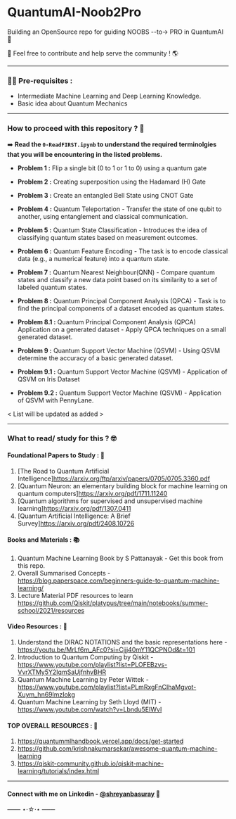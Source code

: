 # QuantumAI-Noob2Pro
Building an OpenSource repo for guiding NOOBS --to-> PRO in QuantumAI 🚀

🤝 Feel free to contribute and help serve the community ! 🌎

---
### 👨‍💻 Pre-requisites : 
- Intermediate Machine Learning and Deep Learning Knowledge.
- Basic idea about Quantum Mechanics

---
### How to proceed with this repository ? 🤔

➡️ **Read the `0-ReadFIRST.ipynb` to understand the required terminolgies that you will be encountering in the listed problems.**

- **Problem 1 :** Flip a single bit (0 to 1 or 1 to 0) using a quantum gate

- **Problem 2 :** Creating superposition using the Hadamard (H) Gate

- **Problem 3 :** Create an entangled Bell State using CNOT Gate

- **Problem 4 :** Quantum Teleportation - Transfer the state of one qubit to another, using entanglement and classical communication.

- **Problem 5 :** Quantum State Classification - Introduces the idea of classifying quantum states based on measurement outcomes.

- **Problem 6 :** Quantum Feature Encoding - The task is to encode classical data (e.g., a numerical feature) into a quantum state.

- **Problem 7 :** Quantum Nearest Neighbour(QNN) - Compare quantum states and classify a new data point based on its similarity to a set of labeled quantum states.

- **Problem 8 :** Quantum Principal Component Analysis (QPCA) - Task is to find the principal components of a dataset encoded as quantum states.

- **Problem 8.1 :** Quantum Principal Component Analysis (QPCA) Application on a generated dataset - Apply QPCA techniques on a small generated dataset.

- **Problem 9 :** Quantum Support Vector Machine (QSVM) - Using QSVM determine the accuracy of a basic generated dataset.

- **Problem 9.1 :** Quantum Support Vector Machine (QSVM) - Application of QSVM on Iris Dataset

- **Problem 9.2 :** Quantum Support Vector Machine (QSVM) - Application of QSVM with PennyLane.


< List will be updated as added >

---

### What to read/ study for this ? 🤓
#### Foundational Papers to Study : 📑
1. [The Road to Quantum Artificial Intelligence]https://arxiv.org/ftp/arxiv/papers/0705/0705.3360.pdf
2. [Quantum Neuron: an elementary building block for machine learning on quantum computers]https://arxiv.org/pdf/1711.11240
3. [Quantum algorithms for supervised and unsupervised machine learning]https://arxiv.org/pdf/1307.0411
4. [Quantum Artificial Intelligence: A Brief Survey]https://arxiv.org/pdf/2408.10726

#### Books and Materials : 📚
1. Quantum Machine Learning Book by S Pattanayak - Get this book from this repo.
2. Overall Summarised Concepts - https://blog.paperspace.com/beginners-guide-to-quantum-machine-learning/
3. Lecture Material PDF resources to learn  https://github.com/Qiskit/platypus/tree/main/notebooks/summer-school/2021/resources

#### Video Resources : 🎥
1. Understand the DIRAC NOTATIONS and the basic representations here - https://youtu.be/MrLf6m_AFc0?si=Cjjj40mY11QCPNOd&t=101
2. Introduction to Quantum Computing by Qiskit - https://www.youtube.com/playlist?list=PLOFEBzvs-VvrXTMy5Y2IqmSaUjfnhvBHR
3. Quantum Machine Learning by Peter Wittek - https://www.youtube.com/playlist?list=PLmRxgFnCIhaMgvot-Xuym_hn69lmzIokg
4. Quantum Machine Learning by Seth Lloyd (MIT) - https://www.youtube.com/watch?v=Lbndu5EIWvI

#### TOP OVERALL RESOURCES : 🥇
1. https://quantummlhandbook.vercel.app/docs/get-started
2. https://github.com/krishnakumarsekar/awesome-quantum-machine-learning
3. https://qiskit-community.github.io/qiskit-machine-learning/tutorials/index.html

---
#### Connect with me on Linkedin - [@shreyanbasuray](https://www.linkedin.com/in/shreyanbasuray) 🪩 

─── ⋆⋅☆⋅⋆ ───
